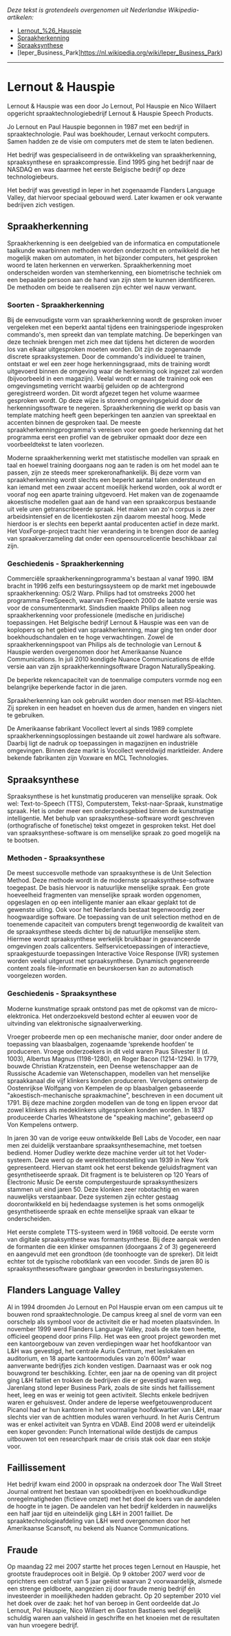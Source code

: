 _Deze tekst is grotendeels overgenomen uit Nederlandse Wikipedia-artikelen:_

- [Lernout_%26_Hauspie](https://nl.wikipedia.org/wiki/Lernout_%26_Hauspie)
- [Spraakherkenning](https://nl.wikipedia.org/wiki/Spraakherkenning)
- [Spraaksynthese](https://nl.wikipedia.org/wiki/Spraaksynthese)
- [Ieper_Business_Park]https://nl.wikipedia.org/wiki/Ieper_Business_Park)

--- 
             
# Lernout & Hauspie

Lernout & Hauspie was een door Jo Lernout, Pol Hauspie en Nico Willaert opgericht spraaktechnologiebedrijf Lernout & Hauspie Speech Products.

Jo Lernout en Paul Hauspie begonnen in 1987 met een bedrijf in spraaktechnologie. Paul was boekhouder, Lernaut verkocht computers. Samen hadden ze de visie om computers met de stem te laten bedienen.

Het bedrijf was gespecialiseerd in de ontwikkeling van spraakherkenning, spraaksynthese en spraakcompressie. Eind 1995 ging het bedrijf naar de NASDAQ en was daarmee het eerste Belgische bedrijf op deze technologiebeurs.

Het bedrijf was gevestigd in Ieper in het zogenaamde Flanders Language Valley, dat hiervoor speciaal gebouwd werd. Later kwamen er ook verwante bedrijven zich vestigen.

## Spraakherkenning

Spraakherkenning is een deelgebied van de informatica en computationele taalkunde waarbinnen methoden worden onderzocht en ontwikkeld die het mogelijk maken om automaten, in het bijzonder computers, het gesproken woord te laten herkennen en verwerken. Spraakherkenning moet onderscheiden worden van stemherkenning, een biometrische techniek om een bepaalde persoon aan de hand van zijn stem te kunnen identificeren. De methoden om beide te realiseren zijn echter wel nauw verwant.

### Soorten - Spraakherkenning

Bij de eenvoudigste vorm van spraakherkenning wordt de gesproken invoer vergeleken met een beperkt aantal tijdens een trainingsperiode ingesproken commando's, men spreekt dan van template matching. De beperkingen van deze techniek brengen met zich mee dat tijdens het dicteren de woorden los van elkaar uitgesproken moeten worden. Dit zijn de zogenaamde discrete spraaksystemen. Door de commando's individueel te trainen, ontstaat er wel een zeer hoge herkenningsgraad, mits de training wordt uitgevoerd binnen de omgeving waar de herkenning ook ingezet zal worden (bijvoorbeeld in een magazijn). Veelal wordt er naast de training ook een omgevingsmeting verricht waarbij geluiden op de achtergrond geregistreerd worden. Dit wordt afgezet tegen het volume waarmee gesproken wordt. Op deze wijze is storend omgevingsgeluid door de herkenningssoftware te negeren. Spraakherkenning die werkt op basis van template matching heeft geen beperkingen ten aanzien van spreektaal en accenten binnen de gesproken taal. De meeste spraakherkenningprogramma's vereisen voor een goede herkenning dat het programma eerst een profiel van de gebruiker opmaakt door deze een voorbeeldtekst te laten voorlezen.

Moderne spraakherkenning werkt met statistische modellen van spraak en taal en hoewel training doorgaans nog aan te raden is om het model aan te passen, zijn ze steeds meer sprekeronafhankelijk. Bij deze vorm van spraakherkenning wordt slechts een beperkt aantal talen ondersteund en kan iemand met een zwaar accent moeilijk herkend worden, ook al wordt er vooraf nog een aparte training uitgevoerd. Het maken van de zogenaamde akoestische modellen gaat aan de hand van een spraakcorpus bestaande uit vele uren getranscribeerde spraak. Het maken van zo'n corpus is zeer arbeidsintensief en de licentiekosten zijn daarom meestal hoog. Mede hierdoor is er slechts een beperkt aantal producenten actief in deze markt. Het VoxForge-project tracht hier verandering in te brengen door de aanleg van spraakverzameling dat onder een opensourcelicentie beschikbaar zal zijn. 

### Geschiedenis - Spraakherkenning

Commerciële spraakherkenningprogramma's bestaan al vanaf 1990. IBM bracht in 1996 zelfs een besturingssysteem op de markt met ingebouwde spraakherkenning: OS/2 Warp. Philips had tot omstreeks 2000 het programma FreeSpeech, waarvan FreeSpeech 2000 de laatste versie was voor de consumentenmarkt. Sindsdien maakte Philips alleen nog spraakherkenning voor professionele (medische en juridische) toepassingen. Het Belgische bedrijf Lernout & Hauspie was een van de koplopers op het gebied van spraakherkenning, maar ging ten onder door boekhoudschandalen en te hoge verwachtingen. Zowel de spraakherkenningspoot van Philips als de technologie van Lernout & Hauspie werden overgenomen door het Amerikaanse Nuance Communications. In juli 2010 kondigde Nuance Communications de elfde versie aan van zijn spraakherkenningsoftware Dragon NaturallySpeaking.

De beperkte rekencapaciteit van de toenmalige computers vormde nog een belangrijke beperkende factor in die jaren.

Spraakherkenning kan ook gebruikt worden door mensen met RSI-klachten. Zij spreken in een headset en hoeven dus de armen, handen en vingers niet te gebruiken.

De Amerikaanse fabrikant Vocollect levert al sinds 1989 complete spraakherkenningsoplossingen bestaande uit zowel hardware als software. Daarbij ligt de nadruk op toepassingen in magazijnen en industriële omgevingen. Binnen deze markt is Vocollect wereldwijd marktleider. Andere bekende fabrikanten zijn Voxware en MCL Technologies. 


## Spraaksynthese


Spraaksynthese is het kunstmatig produceren van menselijke spraak. Ook wel: Text-to-Speech (TTS), Computerstem, Tekst-naar-Spraak, kunstmatige spraak. Het is onder meer een onderzoeksgebied binnen de kunstmatige intelligentie. Met behulp van spraaksynthese-software wordt geschreven (orthografische of fonetische) tekst omgezet in gesproken tekst. Het doel van spraaksynthese-software is om menselijke spraak zo goed mogelijk na te bootsen.

### Methoden - Spraaksynthese

De meest succesvolle methode van spraaksynthese is de Unit Selection Method. Deze methode wordt in de modernste spraaksynthese-software toegepast. De basis hiervoor is natuurlijke menselijke spraak. Een grote hoeveelheid fragmenten van menselijke spraak worden opgenomen, opgeslagen en op een intelligente manier aan elkaar geplakt tot de gewenste uiting. Ook voor het Nederlands bestaat tegenwoordig zeer hoogwaardige software. De toepassing van de unit selection method en de toenemende capaciteit van computers brengt tegenwoordig de kwaliteit van de spraaksynthese steeds dichter bij de natuurlijke menselijke stem. Hiermee wordt spraaksynthese werkelijk bruikbaar in geavanceerde omgevingen zoals callcenters. Selfservicetoepassingen of interactieve, spraakgestuurde toepassingen Interactive Voice Response (IVR) systemen worden veelal uitgerust met spraaksynthese. Dynamisch gegenereerde content zoals file-informatie en beurskoersen kan zo automatisch voorgelezen worden. 

### Geschiedenis - Spraaksynthese
         
Moderne kunstmatige spraak ontstond pas met de opkomst van de micro-elektronica. Het onderzoeksveld bestond echter al eeuwen voor de uitvinding van elektronische signaalverwerking. 

Vroeger probeerde men op een mechanische manier, door onder andere de toepassing van blaasbalgen, zogenaamde ‘sprekende hoofden’ te produceren. Vroege onderzoekers in dit veld waren Paus Silvester II (d. 1003), Albertus Magnus (1198-1280), en Roger Bacon (1214-1294). In 1779, bouwde Christian Kratzenstein, een Deense wetenschapper aan de Russische Academie van Wetenschappen, modellen van het menselijke spraakkanaal die vijf klinkers konden produceren. Vervolgens ontwierp de Oostenrijkse Wolfgang von Kempelen de op blaasbalgen gebaseerde "akoestisch-mechanische spraakmachine", beschreven in een document uit 1791. Bij deze machine zorgden modellen van de tong en lippen ervoor dat zowel klinkers als medeklinkers uitgesproken konden worden. In 1837 produceerde Charles Wheatstone de "speaking machine", gebaseerd op Von Kempelens ontwerp.

In jaren 30 van de vorige eeuw ontwikkelde Bell Labs de Vocoder, een naar men zei duidelijk verstaanbare spraaksynthesemachine, met toetsen bediend. Homer Dudley werkte deze machine verder uit tot het Voder-systeem. Deze werd op de wereldtentoonstelling van 1939 in New York gepresenteerd. Hiervan stamt ook het eerst bekende geluidsfragment van gesynthetiseerde spraak. Dit fragment is te beluisteren op 120 Years of Electronic Music De eerste computergestuurde spraaksynthesizers stammen uit eind jaren 50. Deze klonken zeer robotachtig en waren nauwelijks verstaanbaar. Deze systemen zijn echter gestaag doorontwikkeld en bij hedendaagse systemen is het soms onmogelijk gesynthetiseerde spraak en echte menselijke spraak van elkaar te onderscheiden.

Het eerste complete TTS-systeem werd in 1968 voltooid. De eerste vorm van digitale spraaksynthese was formantsynthese. Bij deze aanpak werden de formanten die een klinker omspannen (doorgaans 2 of 3) gegenereerd en aangevuld met een grondtoon (de toonhoogte van de spreker). Dit leidt echter tot de typische robotklank van een vocoder. Sinds de jaren 80 is spraaksynthesesoftware gangbaar geworden in besturingssystemen. 

## Flanders Language Valley

Al in 1994 droomden Jo Lernout en Pol Hauspie ervan om een campus uit te bouwen rond spraaktechnologie. De campus kreeg al snel de vorm van een oorschelp als symbool voor de activiteit die er had moeten plaatsvinden. In november 1999 werd Flanders Language Valley, zoals de site toen heette, officieel geopend door prins Filip. Het was een groot project geworden met een kantoorgebouw van zeven verdiepingen waar het hoofdkantoor van L&H was gevestigd, het centrale Auris Centrum, met leslokalen en auditorium, en 18 aparte kantoormodules van zo'n 600m² waar aanverwante bedrijfjes zich konden vestigen. Daarnaast was er ook nog bouwgrond ter beschikking. Echter, een jaar na de opening van dit project ging L&H failliet en trokken de bedrijven die er gevestigd waren weg. Jarenlang stond Ieper Business Park, zoals de site sinds het faillissement heet, leeg en was er weinig tot geen activiteit. Slechts enkele bedrijven waren er gehuisvest. Onder andere de Ieperse weefgetouwenproducent Picanol had er hun kantoren in het voormalige hoofdkwartier van L&H, maar slechts vier van de achttien modules waren verhuurd. In het Auris Centrum was er enkel activiteit van Syntra en VDAB. Eind 2008 werd er uiteindelijk een koper gevonden: Punch International wilde destijds de campus uitbouwen tot een researchpark maar de crisis stak ook daar een stokje voor. 

## Faillissement

Het bedrijf kwam eind 2000 in opspraak na onderzoek door The Wall Street Journal omtrent het bestaan van spookbedrijven en boekhoudkundige onregelmatigheden (fictieve omzet) met het doel de koers van de aandelen de hoogte in te jagen. De aandelen van het bedrijf kelderden in nauwelijks een half jaar tijd en uiteindelijk ging L&H in 2001 failliet. De spraaktechnologieafdeling van L&H werd overgenomen door het Amerikaanse Scansoft, nu bekend als Nuance Communications.

## Fraude

Op maandag 22 mei 2007 startte het proces tegen Lernout en Hauspie, het grootste fraudeproces ooit in België. Op 9 oktober 2007 werd voor de oprichters een celstraf van 5 jaar geëist waarvan 2 voorwaardelijk, alsmede een strenge geldboete, aangezien zij door fraude menig bedrijf én investeerder in moeilijkheden hadden gebracht. Op 20 september 2010 viel het doek over de zaak: het hof van beroep in Gent oordeelde dat Jo Lernout, Pol Hauspie, Nico Willaert en Gaston Bastiaens wel degelijk schuldig waren aan valsheid in geschrifte en het knoeien met de resultaten van hun vroegere bedrijf.
